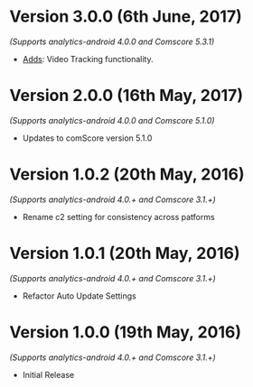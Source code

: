 Version 3.0.0 (6th June, 2017)
==============================
*(Supports analytics-android 4.0.0 and Comscore 5.3.1)*
 * [Adds](https://github.com/segment-integrations/analytics-android-integration-comscore/commit/0a95a27c40371be94ae142c32649e861a513aaa9): Video Tracking functionality. 

Version 2.0.0 (16th May, 2017)
==============================
*(Supports analytics-android 4.0.0 and Comscore 5.1.0)*

  * Updates to comScore version 5.1.0 

Version 1.0.2 (20th May, 2016)
==============================
*(Supports analytics-android 4.0.+ and Comscore 3.1.+)*

  * Rename c2 setting for consistency across patforms

Version 1.0.1 (20th May, 2016)
==============================
*(Supports analytics-android 4.0.+ and Comscore 3.1.+)*

  * Refactor Auto Update Settings

Version 1.0.0 (19th May, 2016)
==============================
*(Supports analytics-android 4.0.+ and Comscore 3.1.+)*

  * Initial Release
